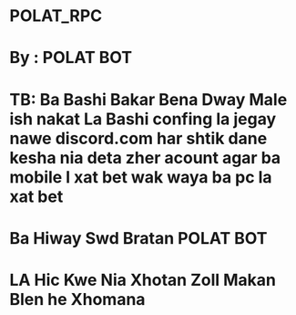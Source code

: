 # POLAT_RPC

# By : POLAT BOT

# TB: Ba Bashi Bakar Bena Dway Male ish nakat La Bashi confing la jegay nawe discord.com har shtik dane kesha nia deta zher acount agar ba mobile l xat bet wak waya ba pc la xat bet 

# Ba Hiway Swd Bratan POLAT BOT 

# LA Hic Kwe Nia Xhotan Zoll Makan Blen he Xhomana 
